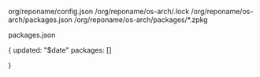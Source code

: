 org/reponame/config.json
/org/reponame/os-arch/.lock
/org/reponame/os-arch/packages.json
/org/reponame/os-arch/packages/*.zpkg

packages.json

{
    updated: "$date"
    packages: []
    
} 